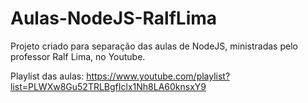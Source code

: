 # Aulas-NodeJS-RalfLima
Projeto criado para separação das aulas de NodeJS, ministradas pelo professor Ralf Lima, no Youtube.

Playlist das aulas: https://www.youtube.com/playlist?list=PLWXw8Gu52TRLBgfIclx1Nh8LA60knsxY9
